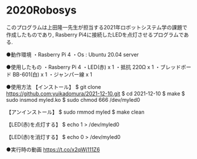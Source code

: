# 2020Robosys

このプログラムは上田隆一先生が担当する2021年ロボットシステム学の課題で作成したものであり,  Rasberry Pi4に接続したLEDを点灯させるプログラムである.

●動作環境
・Rasberry Pi 4 
・Os : Ubuntu 20.04 server

●使用したもの
・Rasberry Pi 4
・LED(赤) x 1
・抵抗 220Ω x 1
・ブレッドボード BB-601(白) x 1
・ジャンパー線 x 1

●使用方法
【インストール】
$ git clone https://github.com:yuikadomura/2021-12-10.git
$ cd 2021-12-10
$ make
$ sudo insmod myled.ko
$ sudo chmod 666 /dev/myled0

【アンインストール】
$ sudo rmmod myled
$ make clean

【LED(赤)を点灯する】
$ echo 1 > /dev/myled0

【LED(赤)を消灯する】
$ echo 0 > /dev/myled0

●実行時の動画
https://t.co/x2qWj111Z6
